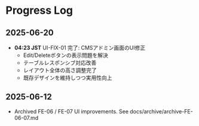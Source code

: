# Progress Log

## 2025-06-20
- **04:23 JST** UI-FIX-01 完了: CMSアドミン画面のUI修正
  - Edit/Deleteボタンの表示問題を解決
  - テーブルレスポンシブ対応改善
  - レイアウト全体の高さ調整完了
  - 既存デザインを維持しつつ実用性向上

## 2025-06-12
- Archived FE-06 / FE-07 UI improvements. See docs/archive/archive-FE-06-07.md 
